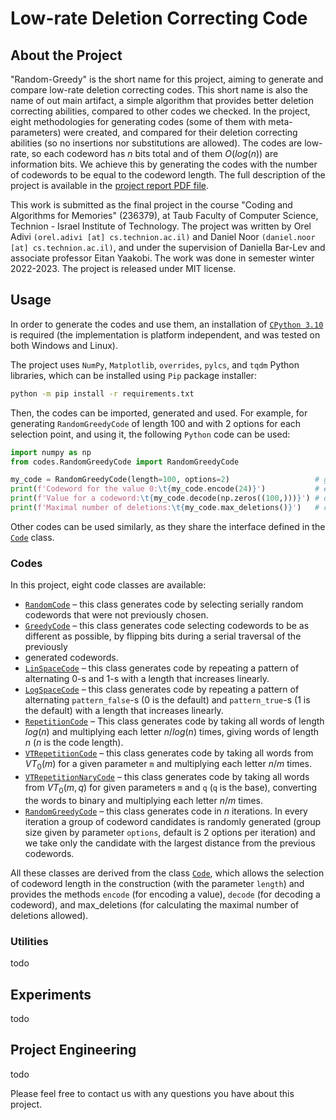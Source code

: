 # Low-rate Deletion Correcting Code

<!-- tags -->
<!-- logo -->

## About the Project

"Random-Greedy" is the short name for this project, aiming to generate and compare low-rate deletion correcting codes.
This short name is also the name of out main artifact, a simple algorithm that provides better deletion correcting
abilities, compared to other codes we checked. In the project, eight methodologies for generating codes (some of them
with meta-parameters) were created, and compared for their deletion correcting abilities (so no insertions nor
substitutions are allowed). The codes are low-rate, so each codeword has $n$ bits total and of them $O(log(n))$ are information bits. We achieve this by generating the codes with the number of codewords to be equal to the codeword length. The full description of the project is available in the
[project report PDF file](https://github.com/orel-adivi/Random-Greedy/blob/master/report/report.pdf).

This work is submitted as the final project in the course "Coding and Algorithms for Memories" (236379), at Taub Faculty
of Computer Science, Technion - Israel Institute of Technology. The project was written by Orel Adivi
`(orel.adivi [at] cs.technion.ac.il)` and Daniel Noor `(daniel.noor [at] cs.technion.ac.il)`, and under the supervision
of Daniella Bar-Lev and associate professor Eitan Yaakobi. The work was done in semester winter 2022-2023. The project
is released under MIT license.


## Usage

In order to generate the codes and use them, an installation of
[`CPython 3.10`](https://www.python.org/downloads/release/python-31014/) is required (the implementation is platform
independent, and was tested on both Windows and Linux).

The project uses `NumPy`, `Matplotlib`, `overrides`, `pylcs`, and `tqdm` Python libraries, which can be installed using
`Pip` package installer:

```bash
python -m pip install -r requirements.txt
```

Then, the codes can be imported, generated and used. For example, for generating `RandomGreedyCode` of length 100 and
with 2 options for each selection point, and using it, the following `Python` code can be used:

```python
import numpy as np
from codes.RandomGreedyCode import RandomGreedyCode

my_code = RandomGreedyCode(length=100, options=2)                   # generate the code
print(f'Codeword for the value 0:\t{my_code.encode(24)}')           # encode a value
print(f'Value for a codeword:\t{my_code.decode(np.zeros((100,)))}') # decode a codeword
print(f'Maximal number of deletions:\t{my_code.max_deletions()}')   # calculate deletion-distance
```

Other codes can be used similarly, as they share the interface defined in the
[`Code`](https://github.com/orel-adivi/Random-Greedy/blob/main/codes/Code.py) class.

### Codes

In this project, eight code classes are available:

- [`RandomCode`](https://github.com/orel-adivi/Random-Greedy/blob/main/codes/RandomCode.py) – this class generates code
by selecting serially random codewords that were not previously chosen.
- [`GreedyCode`](https://github.com/orel-adivi/Random-Greedy/blob/main/codes/GreedyCode.py) – this class generates code
selecting codewords to be as different as possible, by flipping bits during a serial traversal of the previously
- generated codewords.
- [`LinSpaceCode`](https://github.com/orel-adivi/Random-Greedy/blob/main/codes/LinSpaceCode.py) – this class generates 
code by repeating a pattern of alternating $0$-s and $1$-s with a length that increases linearly.
- [`LogSpaceCode`](https://github.com/orel-adivi/Random-Greedy/blob/main/codes/LogSpaceCode.py) – this class generates 
code by repeating a pattern of alternating `pattern_false`-s ($0$ is the default) and `pattern_true`-s ($1$ is the
default) with a length that increases linearly.
- [`RepetitionCode`](https://github.com/orel-adivi/Random-Greedy/blob/main/codes/RepetitionCode.py) – This class generates code by taking all words of length $log(n)$ and multiplying each letter
$n/log(n)$ times, giving words of length $n$ ($n$ is the code length).
- [`VTRepetitionCode`](https://github.com/orel-adivi/Random-Greedy/blob/main/codes/VTRepetitionCode.py) – this class generates code by taking all words from $VT_0(m)$ for a given parameter `m` and multiplying each letter $n/m$ times.
- [`VTRepetitionNaryCode`](https://github.com/orel-adivi/Random-Greedy/blob/main/codes/VTRepetitionNaryCode.py) – this class generates code by taking all words from $VT_0(m, q)$ for given parameters `m` and `q` (`q` is the base), converting the words to binary and multiplying each letter $n/m$ times.
- [`RandomGreedyCode`](https://github.com/orel-adivi/Random-Greedy/blob/main/codes/RandomGreedyCode.py) – this class generates code in $n$ iterations. In every iteration a group of codeword candidates is randomly generated (group size given by parameter `options`, default is 2 options per iteration) and we take only the candidate with the largest distance from the previous codewords.

All these classes are derived from the class
[`Code`](https://github.com/orel-adivi/Random-Greedy/blob/main/codes/Code.py), which allows the selection of codeword
length in the construction (with the parameter `length`) and provides the methods `encode` (for encoding a value),
`decode` (for decoding a codeword), and max_deletions (for calculating the maximal number of
deletions allowed).


### Utilities

todo

## Experiments

todo

## Project Engineering

todo

Please feel free to contact us with any questions you have about this project.
